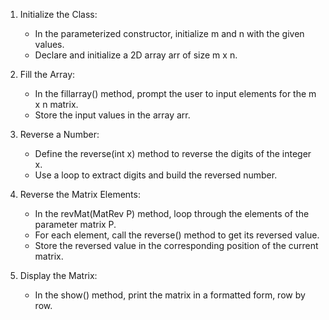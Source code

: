 1. Initialize the Class:
   - In the parameterized constructor, initialize m and n with the given values.
   - Declare and initialize a 2D array arr of size m x n.

2. Fill the Array:
   - In the fillarray() method, prompt the user to input elements for the m x n matrix.
   - Store the input values in the array arr.

3. Reverse a Number:
   - Define the reverse(int x) method to reverse the digits of the integer x.
   - Use a loop to extract digits and build the reversed number.

4. Reverse the Matrix Elements:
   - In the revMat(MatRev P) method, loop through the elements of the parameter matrix P.
   - For each element, call the reverse() method to get its reversed value.
   - Store the reversed value in the corresponding position of the current matrix.

5. Display the Matrix:
   - In the show() method, print the matrix in a formatted form, row by row.
